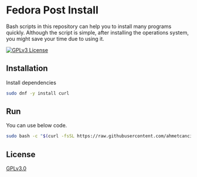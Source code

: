 # Fedora Post Install

Bash scripts in this repository can help you to install many programs quickly. Although the script is simple, after installing the operations system, you might save your time due to using it.

[![GPLv3 License](https://img.shields.io/badge/License-GPL%20v3-yellow.svg)](https://opensource.org/licenses/)

## Installation

Install dependencies

```bash
sudo dnf -y install curl
```

## Run

You can use below code.

```bash
sudo bash -c "$(curl -fsSL https://raw.githubusercontent.com/ahmetcancicek/fedora-post-install/main/setup.sh)" 
```

## License

[GPLv3.0](https://choosealicense.com/licenses/gpl-3.0/)